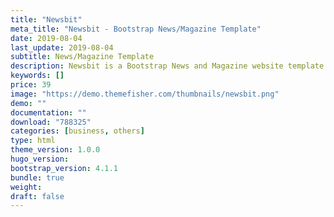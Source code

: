 ```yaml
---
title: "Newsbit"
meta_title: "Newsbit - Bootstrap News/Magazine Template"
date: 2019-08-04
last_update: 2019-08-04
subtitle: News/Magazine Template
description: Newsbit is a Bootstrap News and Magazine website template. 
keywords: []
price: 39
image: "https://demo.themefisher.com/thumbnails/newsbit.png"
demo: ""
documentation: ""
download: "788325"
categories: [business, others]
type: html
theme_version: 1.0.0
hugo_version: 
bootstrap_version: 4.1.1
bundle: true
weight:
draft: false
---
```

